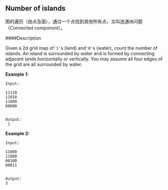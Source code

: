 ## Number of islands

图的遍历（由点及面），通过一个点找到其他所有点，又叫连通块问题（Connected componont）。

####Description

Given a 2d grid map of`'1'`s \(land\) and`'0'`s \(water\), count the number of islands. An island is surrounded by water and is formed by connecting adjacent lands horizontally or vertically. You may assume all four edges of the grid are all surrounded by water.

  
**Example 1:**

```
Input:

11110
11010
11000
00000


Output:
 1

```

**Example 2:**

```
Input:

11000
11000
00100
00011


Output: 
3
```



